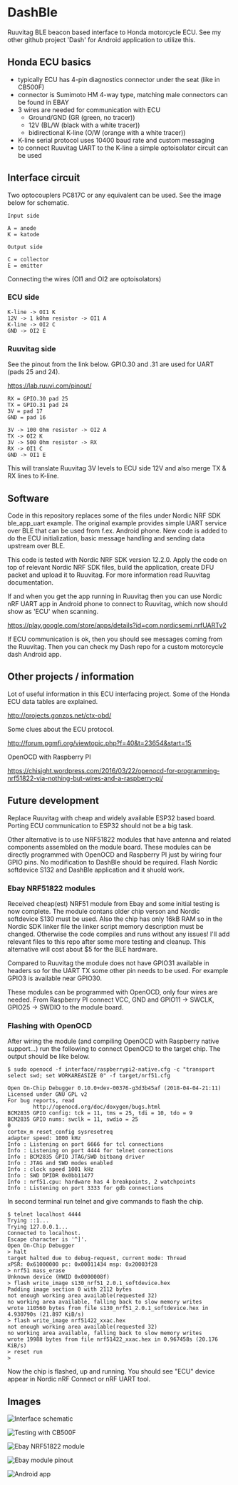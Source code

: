 # DashBle

Ruuvitag BLE beacon based interface to Honda motorcycle ECU. 
See my other github project 'Dash' for Android application to utilize this.

## Honda ECU basics

* typically ECU has 4-pin diagnostics connector under the seat (like in CB500F)
* connector is Sumimoto HM 4-way type, matching male connectors can be found in EBAY
* 3 wires are needed for communication with ECU
    * Ground/GND (GR (green, no tracer))
    * 12V (BL/W (black with a white tracer))
    * bidirectional K-line (O/W (orange with a white tracer))
* K-line serial protocol uses 10400 baud rate and custom messaging
* to connect Ruuvitag UART to the K-line a simple optoisolator circuit can be used

## Interface circuit

Two optocouplers PC817C or any equivalent can be used. See the image below for schematic.

```
Input side

A = anode
K = katode

Output side

C = collector
E = emitter
```

Connecting the wires (OI1 and OI2 are optoisolators)

### ECU side

```
K-line -> OI1 K
12V -> 1 kOhm resistor -> OI1 A
K-line -> OI2 C
GND -> OI2 E
```

### Ruuvitag side

See the pinout from the link below. GPIO.30 and .31 are used for UART (pads 25 and 24).

https://lab.ruuvi.com/pinout/

```
RX = GPIO.30 pad 25
TX = GPIO.31 pad 24
3V = pad 17
GND = pad 16

3V -> 100 Ohm resistor -> OI2 A
TX -> OI2 K
3V -> 500 Ohm resistor -> RX
RX -> OI1 C
GND -> OI1 E
```

This will translate Ruuvitag 3V levels to ECU side 12V and also merge TX & RX lines to K-line.

## Software

Code in this repository replaces some of the files under Nordic NRF SDK ble_app_uart example. The original example 
provides simple UART service over BLE that can be used from f.ex. Android phone. New code is added to do the
ECU initialization, basic message handling and sending data upstream over BLE.

This code is tested with Nordic NRF SDK version 12.2.0. Apply the code on top of relevant Nordic NRF SDK files,
build the application, create DFU packet and upload it to Ruuvitag. For more information read Ruuvitag documentation.

If and when you get the app running in Ruuvitag then you can use Nordic nRF UART app in Android phone to connect
to Ruuvitag, which now should show as 'ECU' when scanning.

https://play.google.com/store/apps/details?id=com.nordicsemi.nrfUARTv2

If ECU communication is ok, then you should see messages coming from the Ruuvitag. Then you can check my Dash repo
for a custom motorcycle dash Android app.

## Other projects / information

Lot of useful information in this ECU interfacing project. Some of the Honda ECU data tables are explained.

http://projects.gonzos.net/ctx-obd/

Some clues about the ECU protocol.

http://forum.pgmfi.org/viewtopic.php?f=40&t=23654&start=15

OpenOCD with Raspberry PI

https://chisight.wordpress.com/2016/03/22/openocd-for-programming-nrf51822-via-nothing-but-wires-and-a-raspberry-pi/

## Future development

Replace Ruuvitag with cheap and widely available ESP32 based board. Porting ECU communication to ESP32 should not be a
big task.

Other alternative is to use NRF51822 modules that have antenna and related components assembled on the module board.
These modules can be directly programmed with OpenOCD and Raspberry PI just by wiring four GPIO pins. No modification
to DashBle should be required. Flash Nordic softdevice S132 and DashBle application and it shuold work.

### Ebay NRF51822 modules

Received cheap(est) NRF51 module from Ebay and some initial testing is now complete. The module contans older chip
verson and Nordic softdevice S130 must be used. Also the chip has only 16kB RAM so in the Nordic SDK linker file
the linker script memory description must be changed. Otherwise the code compiles and runs without any issues!
I'll add relevant files to this repo after some more testing and cleanup. This alternative will cost about $5 for
the BLE hardware.

Compared to Ruuvitag the module does not have GPIO31 available in headers so for the UART TX some other pin needs
to be used. For example GPIO3 is available near GPIO30.

These modules can be programmed with OpenOCD, only four wires are needed. From Raspberry PI connect VCC, GND and
GPIO11 -> SWCLK, GPIO25 -> SWDIO to the module board.

### Flashing with OpenOCD

After wiring the module (and compiling OpenOCD with Raspberry native support...) run the following to connect
OpenOCD to the target chip. The output should be like below.

```
$ sudo openocd -f interface/raspberrypi2-native.cfg -c "transport select swd; set WORKAREASIZE 0" -f target/nrf51.cfg

Open On-Chip Debugger 0.10.0+dev-00376-g3d3b45af (2018-04-04-21:11)
Licensed under GNU GPL v2
For bug reports, read
        http://openocd.org/doc/doxygen/bugs.html
BCM2835 GPIO config: tck = 11, tms = 25, tdi = 10, tdo = 9
BCM2835 GPIO nums: swclk = 11, swdio = 25
0
cortex_m reset_config sysresetreq
adapter speed: 1000 kHz
Info : Listening on port 6666 for tcl connections
Info : Listening on port 4444 for telnet connections
Info : BCM2835 GPIO JTAG/SWD bitbang driver
Info : JTAG and SWD modes enabled
Info : clock speed 1001 kHz
Info : SWD DPIDR 0x0bb11477
Info : nrf51.cpu: hardware has 4 breakpoints, 2 watchpoints
Info : Listening on port 3333 for gdb connections
```

In second terminal run telnet and give commands to flash the chip.

```
$ telnet localhost 4444
Trying ::1...
Trying 127.0.0.1...
Connected to localhost.
Escape character is '^]'.
Open On-Chip Debugger
> halt
target halted due to debug-request, current mode: Thread
xPSR: 0x61000000 pc: 0x00011434 msp: 0x20003f28
> nrf51 mass_erase
Unknown device (HWID 0x0000008f)
> flash write_image s130_nrf51_2.0.1_softdevice.hex
Padding image section 0 with 2112 bytes
not enough working area available(requested 32)
no working area available, falling back to slow memory writes
wrote 110560 bytes from file s130_nrf51_2.0.1_softdevice.hex in 4.930790s (21.897 KiB/s)
> flash write_image nrf51422_xxac.hex
not enough working area available(requested 32)
no working area available, falling back to slow memory writes
wrote 19988 bytes from file nrf51422_xxac.hex in 0.967458s (20.176 KiB/s)
> reset run
>
```

Now the chip is flashed, up and running. You should see "ECU" device appear in Nordic nRF Connect or nRF UART tool.

## Images

![Interface schematic](images/schema.png?raw=true "Interface schematic")

![Testing with CB500F](images/honda_ruuvi.jpeg?raw=true "Honda and Ruuvitag")

![Ebay NRF51822 module](images/ebay_module.jpg?raw=true "Ebay module")

![Ebay module pinout](images/ebay_pinout.jpg?raw=true "Ebay module pinout")

![Android app](images/android_app.png?raw=true "Android app")


